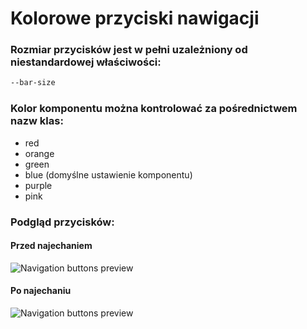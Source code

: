 # Kolorowe przyciski nawigacji
### Rozmiar przycisków jest w pełni uzależniony od niestandardowej właściwości:
```css
--bar-size
```
### Kolor komponentu można kontrolować za pośrednictwem nazw klas:
* red
* orange
* green
* blue (domyślne ustawienie komponentu)
* purple
* pink
### Podgląd przycisków:
#### Przed najechaniem
![Navigation buttons preview](https://i.ibb.co/q9xbsSh/navigation-buttons-light-before.png)
#### Po najechaniu
![Navigation buttons preview](https://i.ibb.co/4fcsNP3/navigation-buttons-light-after.png)
